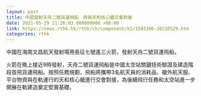 ```yaml
---
layout: post
title: 中國發射天舟二號貨運飛船　將與天和核心艙交會對接
date: 2021-05-29 21:26:03.000000000 +08:00
link: https://news.rthk.hk/rthk/ch/component/k2/1593306-20210529.htm
categories: rthk
---
```


中國在海南文昌航天發射場用長征七號遙三火箭，發射天舟二號貨運飛船。

火箭在晚上接近9時發射，天舟二號貨運飛船是中國太空站關鍵技術驗證及建造階段首飛貨運飛船。按照任務規劃，飛船將攜帶3名航天員的消耗品、艙外航天服、平台物資與在軌運行的天和核心艙進行交會對接，為後續飛行任務和太空站進一步開展在軌建造奠定堅實基礎。
